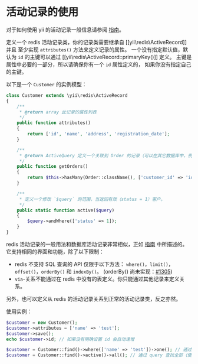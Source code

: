活动记录的使用
======================

对于如何使用 yii 的活动记录一般信息请参阅 [指南](https://github.com/yiisoft/yii2/blob/master/docs/guide/active-record.md)。

定义一个 redis 活动记录类，你的记录类需要继承自 [[yii\redis\ActiveRecord]] 并且
至少实现 `attributes()` 方法来定义记录的属性。
一个没有指定默认值，默认为 `id` 的主键可以通过 [[yii\redis\ActiveRecord::primaryKey()]] 定义。
主键是属性中必要的一部分，所以请确保你有一个 `id` 属性定义的，
如果你没有指定自己的主键。

以下是一个 `Customer` 的实例模型：

```php
class Customer extends \yii\redis\ActiveRecord
{
    /**
     * @return array 此记录的属性列表
     */
    public function attributes()
    {
        return ['id', 'name', 'address', 'registration_date'];
    }

    /**
     * @return ActiveQuery 定义一个关联到 Order 的记录（可以在其它数据库中，例如 elasticsearch 或者 sql）
     */
    public function getOrders()
    {
        return $this->hasMany(Order::className(), ['customer_id' => 'id']);
    }

    /**
     * 定义一个修改 `$query` 的范围，当返回有效（status = 1）客户。
     */
    public static function active($query)
    {
        $query->andWhere(['status' => 1]);
    }
}
```

redis 活动记录的一般用法和数据库活动记录非常相似，正如
[指南](https://github.com/yiisoft/yii2/blob/master/docs/guide/active-record.md) 中所描述的。
它支持相同的界面和功能，除了以下限制：

- redis 不支持 SQL 查询的 API 仅限于以下方法：
  `where()`，`limit()`，`offset()`，`orderBy()` 和 `indexBy()`。
  (orderBy() 尚未实现：[#1305](https://github.com/yiisoft/yii2/issues/1305))
- `via`-关系不能通过在 redis 中没有的表定义。你只能通过其他记录来定义关系。

另外，也可以定义从 redis 的活动记录关系到正常的活动记录类，反之亦然。

使用实例：

```php
$customer = new Customer();
$customer->attributes = ['name' => 'test'];
$customer->save();
echo $customer->id; // 如果没有明确设置 id 会自动递增

$customer = Customer::find()->where(['name' => 'test'])->one(); // 通过 query 查找
$customer = Customer::find()->active()->all(); // 通过 query 查找全部（使用 `active` 范围）
```
